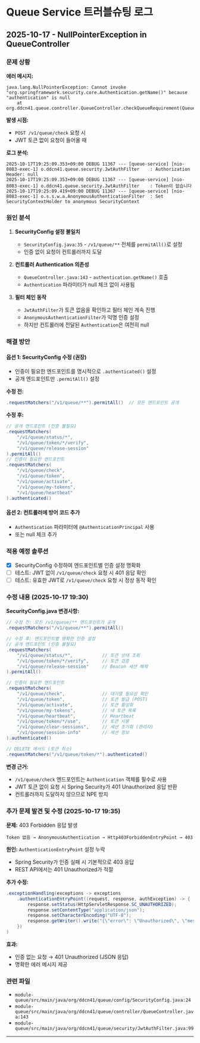 # Queue Service 트러블슈팅 로그

## 2025-10-17 - NullPointerException in QueueController

### 문제 상황

**에러 메시지:**
```
java.lang.NullPointerException: Cannot invoke "org.springframework.security.core.Authentication.getName()" because "authentication" is null
    at org.ddcn41.queue.controller.QueueController.checkQueueRequirement(QueueController.java:143)
```

**발생 시점:**
- `POST /v1/queue/check` 요청 시
- JWT 토큰 없이 요청이 들어올 때

**로그 분석:**
```
2025-10-17T19:25:09.353+09:00 DEBUG 11367 --- [queue-service] [nio-8083-exec-1] o.ddcn41.queue.security.JwtAuthFilter    : Authorization Header: null
2025-10-17T19:25:09.353+09:00 DEBUG 11367 --- [queue-service] [nio-8083-exec-1] o.ddcn41.queue.security.JwtAuthFilter    : Token이 없습니다
2025-10-17T19:25:09.419+09:00 DEBUG 11367 --- [queue-service] [nio-8083-exec-1] o.s.s.w.a.AnonymousAuthenticationFilter  : Set SecurityContextHolder to anonymous SecurityContext
```

### 원인 분석

1. **SecurityConfig 설정 불일치**
   - `SecurityConfig.java:35` - `/v1/queue/**` 전체를 `permitAll()`로 설정
   - 인증 없이 요청이 컨트롤러까지 도달

2. **컨트롤러 Authentication 의존성**
   - `QueueController.java:143` - `authentication.getName()` 호출
   - `Authentication` 파라미터가 null 체크 없이 사용됨

3. **필터 체인 동작**
   - `JwtAuthFilter`가 토큰 없음을 확인하고 필터 체인 계속 진행
   - `AnonymousAuthenticationFilter`가 익명 인증 설정
   - 하지만 컨트롤러에 전달된 `Authentication`은 여전히 null

### 해결 방안

#### 옵션 1: SecurityConfig 수정 (권장)
- 인증이 필요한 엔드포인트를 명시적으로 `.authenticated()` 설정
- 공개 엔드포인트만 `.permitAll()` 설정

**수정 전:**
```java
.requestMatchers("/v1/queue/**").permitAll()  // 모든 엔드포인트 공개
```

**수정 후:**
```java
// 공개 엔드포인트 (인증 불필요)
.requestMatchers(
    "/v1/queue/status/*",
    "/v1/queue/token/*/verify",
    "/v1/queue/release-session"
).permitAll()
// 인증이 필요한 엔드포인트
.requestMatchers(
    "/v1/queue/check",
    "/v1/queue/token",
    "/v1/queue/activate",
    "/v1/queue/my-tokens",
    "/v1/queue/heartbeat"
).authenticated()
```

#### 옵션 2: 컨트롤러에 방어 코드 추가
- `Authentication` 파라미터에 `@AuthenticationPrincipal` 사용
- 또는 null 체크 추가

### 적용 예정 솔루션
- [x] SecurityConfig 수정하여 엔드포인트별 인증 설정 명확화
- [ ] 테스트: JWT 없이 `/v1/queue/check` 요청 시 401 응답 확인
- [ ] 테스트: 유효한 JWT로 `/v1/queue/check` 요청 시 정상 동작 확인

### 수정 내용 (2025-10-17 19:30)

**SecurityConfig.java 변경사항:**

```java
// 수정 전: 모든 /v1/queue/** 엔드포인트가 공개
.requestMatchers("/v1/queue/**").permitAll()

// 수정 후: 엔드포인트별 명확한 인증 설정
// 공개 엔드포인트 (인증 불필요)
.requestMatchers(
    "/v1/queue/status/*",           // 토큰 상태 조회
    "/v1/queue/token/*/verify",     // 토큰 검증
    "/v1/queue/release-session"     // Beacon 세션 해제
).permitAll()

// 인증이 필요한 엔드포인트
.requestMatchers(
    "/v1/queue/check",              // 대기열 필요성 확인
    "/v1/queue/token",              // 토큰 발급 (POST)
    "/v1/queue/activate",           // 토큰 활성화
    "/v1/queue/my-tokens",          // 내 토큰 목록
    "/v1/queue/heartbeat",          // Heartbeat
    "/v1/queue/token/*/use",        // 토큰 사용
    "/v1/queue/clear-sessions",     // 세션 초기화 (관리자)
    "/v1/queue/session-info"        // 세션 정보
).authenticated()

// DELETE 메서드 (토큰 취소)
.requestMatchers("/v1/queue/token/*").authenticated()
```

**변경 근거:**
- `/v1/queue/check` 엔드포인트는 `Authentication` 객체를 필수로 사용
- JWT 토큰 없이 요청 시 Spring Security가 401 Unauthorized 응답 반환
- 컨트롤러까지 도달하지 않으므로 NPE 방지

### 추가 문제 발견 및 수정 (2025-10-17 19:35)

**문제:** 403 Forbidden 응답 발생
```
Token 없음 → AnonymousAuthentication → Http403ForbiddenEntryPoint → 403
```

**원인:** `AuthenticationEntryPoint` 설정 누락
- Spring Security가 인증 실패 시 기본적으로 403 응답
- REST API에서는 401 Unauthorized가 적절

**추가 수정:**
```java
.exceptionHandling(exceptions -> exceptions
    .authenticationEntryPoint((request, response, authException) -> {
        response.setStatus(HttpServletResponse.SC_UNAUTHORIZED);
        response.setContentType("application/json");
        response.setCharacterEncoding("UTF-8");
        response.getWriter().write("{\"error\": \"Unauthorized\", \"message\": \"인증이 필요합니다\"}");
    })
)
```

**효과:**
- 인증 없는 요청 → 401 Unauthorized (JSON 응답)
- 명확한 에러 메시지 제공

### 관련 파일
- `module-queue/src/main/java/org/ddcn41/queue/config/SecurityConfig.java:24`
- `module-queue/src/main/java/org/ddcn41/queue/controller/QueueController.java:143`
- `module-queue/src/main/java/org/ddcn41/queue/security/JwtAuthFilter.java:99`

---
